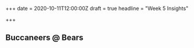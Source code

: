 +++
date = 2020-10-11T12:00:00Z
draft = true
headline = "Week 5 Insights"

+++
## Buccaneers @ Bears